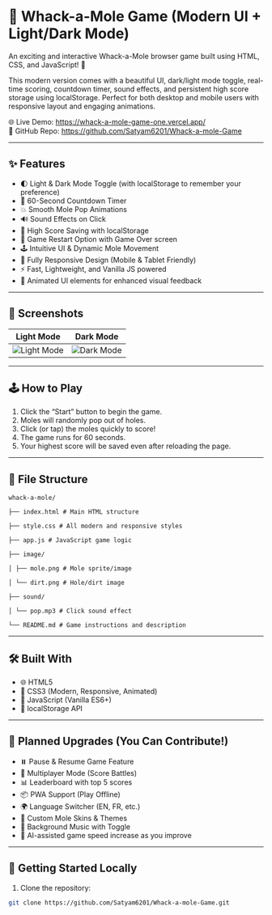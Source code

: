 # 🎯 Whack-a-Mole Game (Modern UI + Light/Dark Mode)

An exciting and interactive Whack-a-Mole browser game built using HTML, CSS, and JavaScript! 🎉

This modern version comes with a beautiful UI, dark/light mode toggle, real-time scoring, countdown timer, sound effects, and persistent high score storage using localStorage. Perfect for both desktop and mobile users with responsive layout and engaging animations.

🌐 Live Demo: https://whack-a-mole-game-one.vercel.app/  
📁 GitHub Repo: https://github.com/Satyam6201/Whack-a-mole-Game

---

## ✨ Features

- 🌓 Light & Dark Mode Toggle (with localStorage to remember your preference)
- 🎯 60-Second Countdown Timer
- 💥 Smooth Mole Pop Animations
- 🔊 Sound Effects on Click
- 🧠 High Score Saving with localStorage
- 🔄 Game Restart Option with Game Over screen
- 🕹️ Intuitive UI & Dynamic Mole Movement
- 📱 Fully Responsive Design (Mobile & Tablet Friendly)
- ⚡ Fast, Lightweight, and Vanilla JS powered
- 🌈 Animated UI elements for enhanced visual feedback

---

## 📸 Screenshots

| Light Mode | Dark Mode |
|------------|-----------|
| ![Light Mode](https://github.com/user-attachments/assets/c3867634-2948-40ad-89af-33a45061b1b0) | ![Dark Mode](https://github.com/user-attachments/assets/e2b789b8-7105-4d03-9c27-473d8dd29d2a) |

---

## 🕹️ How to Play

1. Click the “Start” button to begin the game.
2. Moles will randomly pop out of holes.
3. Click (or tap) the moles quickly to score!
4. The game runs for 60 seconds.
5. Your highest score will be saved even after reloading the page.

---

## 📂 File Structure
```
whack-a-mole/

├── index.html # Main HTML structure

├── style.css # All modern and responsive styles

├── app.js # JavaScript game logic

├── image/

│ ├── mole.png # Mole sprite/image

│ └── dirt.png # Hole/dirt image

├── sound/

│ └── pop.mp3 # Click sound effect

└── README.md # Game instructions and description

```
---

## 🛠️ Built With

- 🌐 HTML5
- 🎨 CSS3 (Modern, Responsive, Animated)
- 🧠 JavaScript (Vanilla ES6+)
- 💾 localStorage API

---

## 🧩 Planned Upgrades (You Can Contribute!)

- ⏸️ Pause & Resume Game Feature
- 👥 Multiplayer Mode (Score Battles)
- 📊 Leaderboard with top 5 scores
- 📦 PWA Support (Play Offline)
- 🌍 Language Switcher (EN, FR, etc.)
- 🐾 Custom Mole Skins & Themes
- 🎼 Background Music with Toggle
- 🧠 AI-assisted game speed increase as you improve

---

## 🚀 Getting Started Locally

1. Clone the repository:

```bash
git clone https://github.com/Satyam6201/Whack-a-mole-Game.git
```
